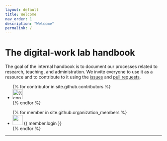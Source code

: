 ```yaml
---
layout: default
title: Welcome
nav_order: 1
description: "Welcome"
permalink: /
---
```



# The digital-work lab handbook

The goal of the internal handbook is to document our processes related to research, teaching, and administration. We invite everyone to use it as a resource and to contribute to it using the [issues] and [pull requests].

<ul class="list-style-none">
{% for contributor in site.github.contributors %}
  <li class="d-inline-block mr-1">
     <a href="{{ contributor.html_url }}"><img src="{{ contributor.avatar_url }}" width="32" height="32" alt="{{ contributor.login }}"/></a>
  </li>
{% endfor %}
</ul>

<ul>
{% for member in site.github.organization_members %}
  <li>
    <img src="{{ member.avatar_url }}" width="32" height="32" /> {{ member.login }}
  </li>
{% endfor %}
</ul>


----
[issues]: https://github.com/digital-work-lab/handbook/issues
[pull requests]: https://github.com/digital-work-lab/handbook/pulls

[^1]: [It can take up to 10 minutes for changes to your site to publish after you push the changes to GitHub](https://docs.github.com/en/pages/setting-up-a-github-pages-site-with-jekyll/creating-a-github-pages-site-with-jekyll#creating-your-site).
